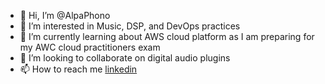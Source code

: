 - 👋 Hi, I’m @AlpaPhono
- 👀 I’m interested in Music, DSP, and DevOps practices
- 🌱 I’m currently learning about AWS cloud platform as I am preparing for my AWC cloud practitioners exam
- 💞️ I’m looking to collaborate on digital audio plugins
- 📫 How to reach me [linkedin](https://www.linkedin.com/in/ashley-alphonso-6a4a4b1a2/)

<!---
AlpaPhono/AlpaPhono is a ✨ special ✨ repository because its `README.md` (this file) appears on your GitHub profile.
You can click the Preview link to take a look at your changes.
--->
